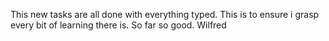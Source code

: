 This new tasks are all done with everything typed.
This is to ensure i grasp every bit of learning there is.
So far so good.
Wilfred
